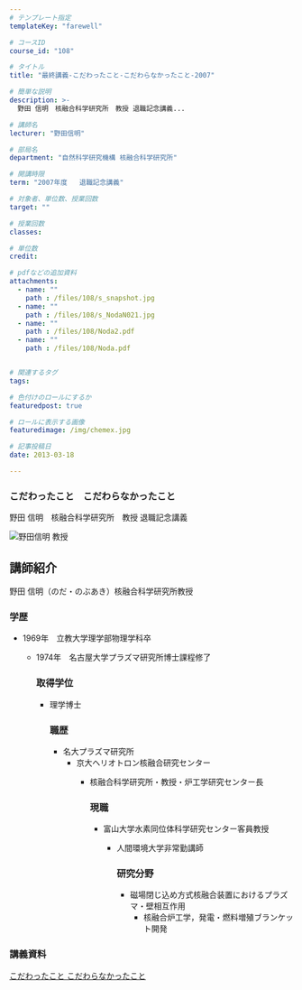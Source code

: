 ```yaml
---
# テンプレート指定
templateKey: "farewell"

# コースID
course_id: "108"

# タイトル
title: "最終講義-こだわったこと-こだわらなかったこと-2007"

# 簡単な説明
description: >-
  野田 信明　核融合科学研究所　教授 退職記念講義...

# 講師名
lecturer: "野田信明"

# 部局名
department: "自然科学研究機構 核融合科学研究所"

# 開講時限
term: "2007年度	退職記念講義"

# 対象者、単位数、授業回数
target: ""

# 授業回数
classes: 

# 単位数
credit: 

# pdfなどの追加資料
attachments: 
  - name: "" 
    path : /files/108/s_snapshot.jpg
  - name: "" 
    path : /files/108/s_NodaN021.jpg
  - name: "" 
    path : /files/108/Noda2.pdf
  - name: "" 
    path : /files/108/Noda.pdf


# 関連するタグ
tags:

# 色付けのロールにするか
featuredpost: true

# ロールに表示する画像
featuredimage: /img/chemex.jpg

# 記事投稿日
date: 2013-03-18

---
```

### こだわったこと　こだわらなかったこと 

野田 信明　核融合科学研究所　教授 退職記念講義

![野田信明 教授](/files/108/s_NodaN021.jpg) 
## 講師紹介

野田 信明（のだ・のぶあき）核融合科学研究所教授 

### 学歴

  * 1969年　立教大学理学部物理学科卒 
      * 1974年　名古屋大学プラズマ研究所博士課程修了  
        ### 取得学位
        
          * 理学博士  
            ### 職歴
            
              * 名大プラズマ研究所 
                  * 京大ヘリオトロン核融合研究センター 
                      * 核融合科学研究所・教授・炉工学研究センター長  
                        ### 現職
                        
                          * 富山大学水素同位体科学研究センター客員教授 
                              * 人間環境大学非常勤講師 
                                ### 研究分野
                                
                                  * 磁場閉じ込め方式核融合装置におけるプラズマ・壁相互作用 
                                      * 核融合炉工学，発電・燃料増殖ブランケット開発
### 講義資料


[こだわったこと こだわらなかったこと](/files/108/Noda.pdf) 
